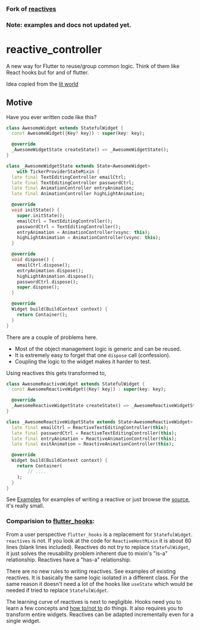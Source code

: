 ### **Fork of [reactives](https://github.com/ripemango/reactives)**
### **Note: examples and docs not updated yet.**
# reactive_controller

A new way for Flutter to reuse/group common logic. Think of them like React hooks but for and of flutter.

Idea copied from the [lit world](https://lit.dev/docs/composition/controllers/)

## Motive

Have you ever written code like this?

```dart
class AwesomeWidget extends StatefulWidget {
  const AwesomeWidget({Key? key}) : super(key: key);

  @override
  _AwesomeWidgetState createState() => _AwesomeWidgetState();
}

class _AwesomeWidgetState extends State<AwesomeWidget>
    with TickerProviderStateMixin {
  late final TextEditingController emailCtrl;
  late final TextEditingController passwordCtrl;
  late final AnimationController entryAnimation;
  late final AnimationController highLightAnimation;

  @override
  void initState() {
    super.initState();
    emailCtrl = TextEditingController();
    passwordCtrl = TextEditingController();
    entryAnimation = AnimationController(vsync: this);
    highLightAnimation = AnimationController(vsync: this);
  }

  @override
  void dispose() {
    emailCtrl.dispose();
    entryAnimation.dispose();
    highLightAnimation.dispose();
    passwordCtrl.dispose();
    super.dispose();
  }

  @override
  Widget build(BuildContext context) {
    return Container();
  }
}
```

There are a couple of problems here.
* Most of the object management logic is generic and can be reused.
* It is extremely easy to forget that one `dispose` call (confession).
* Coupling the logic to the widget makes it harder to test.

Using reactives this gets transformed to,
```dart
class AwesomeReactiveWidget extends StatefulWidget {
  const AwesomeReactiveWidget({Key? key}) : super(key: key);

  @override
  _AwesomeReactiveWidgetState createState() => _AwesomeReactiveWidgetState();
}

class _AwesomeReactiveWidgetState extends State<AwesomeReactiveWidget> with ReactiveHostMixin {
  late final emailCtrl = ReactiveTextEditingController(this);
  late final passwordCtrl = ReactiveTextEditingController(this);
  late final entryAnimation = ReactiveAnimationController(this);
  late final exitAnimation = ReactiveAnimationController(this);

  @override
  Widget build(BuildContext context) {
    return Container(
        // ....
    );
  }
}
```

See [Examples](https://pub.dev/packages/reactives/example) for examples of writing a reactive or just browse the [source](https://github.com/ripemango/reactives), it's really small.

### Comparision to [flutter_hooks](https://pub.dev/packages/flutter_hooks):

From a user perspective `flutter_hooks` is a replacement for `StatefulWidget`.  `reactives` is not. If you look at the code for `ReactiveHostMixin` it is about 60 lines (blank lines included). Reactives do not try to replace `StatefulWidget`, it just solves the reusability problem inherent due to mixin's "is-a" relationship. Reactives have a "has-a" relationship.

There are no new rules to writing reactives. See examples of existing reactives. It is basically the same logic isolated in a different class.
For the same reason it doesn't need a lot of the hooks like `useState` which would be needed if tried to replace `StatefulWidget`.

The learning curve of reactives is next to negligible. Hooks need you to learn a few concepts and [how to/not to](https://pub.dev/packages/flutter_hooks#rules) do things. It also requires you to transform entire widgets. Reactives can be adapted incrementally even for a single widget.